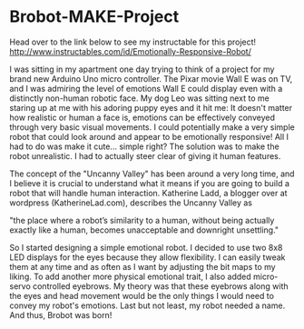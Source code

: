 # Brobot-MAKE-Project

Head over to the link below to see my instructable for this project!
http://www.instructables.com/id/Emotionally-Responsive-Robot/

I was sitting in my apartment one day trying to think of a project for my brand new Arduino Uno micro controller. 
The Pixar movie Wall E was on TV, and I was admiring the level of emotions Wall E could display even with a distinctly 
non-human robotic face. My dog Leo was sitting next to me staring up at me with his adoring puppy eyes and it hit me: 
It doesn't matter how realistic or human a face is, emotions can be effectively conveyed through very basic visual movements. 
I could potentially make a very simple robot that could look around and appear to be emotionally responsive! All I had to do 
was make it cute... simple right? The solution was to make the robot unrealistic. I had to actually steer clear of giving it 
human features.

The concept of the "Uncanny Valley" has been around a very long time, and I believe it is crucial to understand what it means 
if you are going to build a robot that will handle human interaction. Katherine Ladd, a blogger over at wordpress 
(KatherineLad.com), describes the Uncanny Valley as

"the place where a robot’s similarity to a human, without being actually exactly like a human, becomes unacceptable and 
downright unsettling."

So I started designing a simple emotional robot. I decided to use two 8x8 LED displays for the eyes because they allow 
flexibility. I can easily tweak them at any time and as often as I want by adjusting the bit maps to my liking. To add 
another more physical emotional trait, I also added micro-servo controlled eyebrows. My theory was that these eyebrows 
along with the eyes and head movement would be the only things I would need to convey my robot's emotions. Last but not 
least, my robot needed a name. And thus, Brobot was born!
